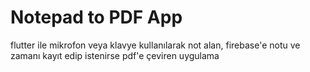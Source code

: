 # Notepad to PDF App
 flutter ile mikrofon veya klavye kullanılarak not alan, firebase'e notu ve zamanı kayıt edip istenirse pdf'e çeviren uygulama
